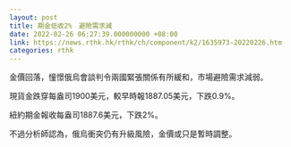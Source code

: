 ```yaml
---
layout: post
title: 期金低收2%　避險需求減
date: 2022-02-26 06:27:39.000000000 +08:00
link: https://news.rthk.hk/rthk/ch/component/k2/1635973-20220226.htm
categories: rthk
---
```


金價回落，憧憬俄烏會談判令兩國緊張關係有所緩和，市場避險需求減弱。

現貨金跌穿每盎司1900美元，較早時報1887.05美元，下跌0.9%。

紐約期金報收每盎司1887.6美元，下跌2%。

不過分析師認為，俄烏衝突仍有升級風險，金價或只是暫時調整。
